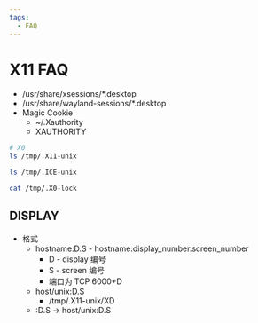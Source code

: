 ```yaml
---
tags:
  - FAQ
---
```


# X11 FAQ

- /usr/share/xsessions/*.desktop
- /usr/share/wayland-sessions/*.desktop
- Magic Cookie
  - ~/.Xauthority
  - XAUTHORITY

```bash
# X0
ls /tmp/.X11-unix

ls /tmp/.ICE-unix

cat /tmp/.X0-lock
```

## DISPLAY

- 格式
  - hostname:D.S - hostname:display_number.screen_number
    - D - display 编号
    - S - screen 编号
    - 端口为 TCP 6000+D
  - host/unix:D.S
    - /tmp/.X11-unix/XD
  - :D.S -> host/unix:D.S
